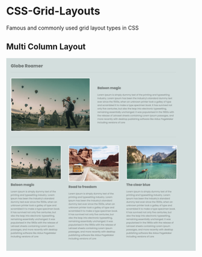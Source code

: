# CSS-Grid-Layouts
Famous and commonly used grid layout types in CSS

## Multi Column Layout
![alt text](image-1.png)
